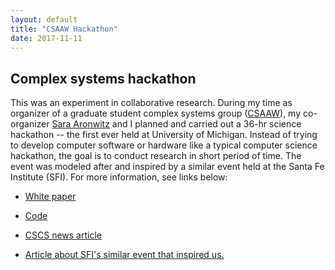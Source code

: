 ```yaml
---
layout: default
title: "CSAAW Hackathon"
date: 2017-11-11
---
```

## Complex systems hackathon

This was an experiment in collaborative research. During my time as organizer of a graduate student complex systems group ([CSAAW](https://lsa.umich.edu/cscs/graduate-students/csaaw.html)), my co-organizer [Sara Aronwitz](http://www-personal.umich.edu/~skaron/) and I planned and carried out a 36-hr science hackathon -- the first ever held at University of Michigan. Instead of trying to develop computer software or hardware like a typical computer science hackathon, the goal is to conduct research in short period of time. The event was modeled after and inspired by a similar event held at the Santa Fe Institute (SFI). For more information, see links below:

* [White paper](https://github.com/aniketde/CSAAW-hackathon/blob/master/Paper/HackathonPaper.pdf)


* [Code](https://github.com/aniketde/CSAAW-hackathon)

* [CSCS news article](https://lsa.umich.edu/cscs/news-events/all-news/search-news/first-ever-um-complex-systems-science-hackathon.html)

* [Article about SFI's similar event that inspired us.](https://www.santafe.edu/news-center/news/72-hours-science-announce)
